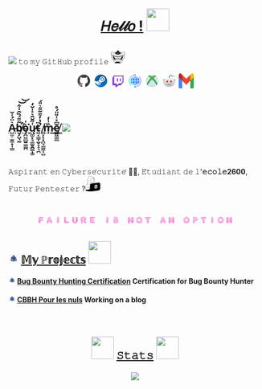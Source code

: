 # <p align="center"> [𝐻𝑒𝓁𝓁𝑜 !](#-%F0%9D%93%97%F0%9D%93%AE%F0%9D%93%B5%F0%9D%93%B5%F0%9D%93%B8-_-) <img width="45" height="45" src="https://user-images.githubusercontent.com/118815227/218338072-ea477aa8-1374-4e2d-8dfd-dd8cc4e45656.gif"></p>

<img src="https://user-images.githubusercontent.com/118815227/218338455-6034502f-e9dd-42e8-ba74-608fb41cdbaa.gif"> 𝚝𝚘 𝚖𝚢 𝙶𝚒𝚝𝙷𝚞𝚋 𝚙𝚛𝚘𝚏𝚒𝚕𝚎 <img src="https://github.com/Theocyg/Theocyg/raw/main/Private/Images/mask.png" width="30">

<p align="center">
<a href="https://github.com/Theocyg"><img width="30" height="30" src="https://raw.githubusercontent.com/Theocyg/Theocyg/main/Private/Images/Socials/github.svg" alt="GitHub profile and icon"></a>
<a href="https://steamcommunity.com/id/Pics0u"><img width="30" height="30" src="https://raw.githubusercontent.com/Theocyg/Theocyg/main/Private/Images/Socials/steam.svg" alt="Steam profile and icon"></a>
<a href="https://www.twitch.tv/Bouddhasensei"><img width="30" height="30" src="https://raw.githubusercontent.com/Theocyg/Theocyg/main/Private/Images/Socials/twitch.svg" alt="Twitch profile and icon"></a>
<a href="https://theocyg.github.io/CBBH/"><img width="30" height="30" src="https://github.com/Theocyg/Theocyg/raw/main/Private/Images/website.png" alt="Website and icon"></a>
<a href="https://www.xbox.com/en-US/play/user/TheoSensei7283"><img width="30" height="30" src="https://raw.githubusercontent.com/Theocyg/Theocyg/main/Private/Images/Socials/xbox.svg" alt="Xbox profile and icon"></a>
<a href="https://www.reddit.com/user/Picsou2600/"><img width="30" height="30" src="https://raw.githubusercontent.com/Theocyg/Theocyg/main/Private/Images/Socials/reddit.svg" alt="Reddit profile and icon"></a>
<a href="mailto:theo.cygan@gmail.com"><img width="30" height="30" src="https://github.com/Theocyg/Theocyg/raw/main/Private/Images/Socials/Gmail.svg" alt="Gmail Email address and icon"></a>
</p>

<br>

## [A̵̺̼̠̫͚͙͎͇͛̈́͑̌b̸̛̮̗̺͉̰̃͌́̏̑̇͋͝͝ò̴̡̪͖̻̱̫͇̪̍͘ų̵͚͙͉̳̱̯̳̩͚͑̋̌̂͛̽̍̌̒̕ẗ̵͖͔̳̜̬̝̝͉̪ ̸̻̦̣͓̪͉̳͖̜̺̉̔̓͌͂͌͛̎́ṃ̷̏̾̓ē̸͇͖̳̲͆̽̾̎̈́̊ ](#a%CC%B5%CD%9B%CD%84%CD%91%CC%8C%CC%BA%CC%BC%CC%A0%CC%AB%CD%9A%CD%99%CD%8E%CD%87b%CC%B8%CC%83%CD%8C%CD%9D%CD%81%CD%9D%CC%8F%CC%91%CC%87%CD%8B%CC%9B%CC%AE%CC%97%CC%BA%CD%89%CC%B0o%CC%B4%CD%80%CD%98%CC%8D%CC%AA%CD%96%CC%A1%CC%BB%CC%B1%CC%AB%CD%87%CC%AAu%CC%B5%CC%95%CD%91%CC%8B%CC%8C%CC%82%CD%9B%CC%BD%CC%8D%CC%8C%CC%92%CD%9A%CD%99%CD%89%CC%B3%CC%A8%CC%B1%CC%AF%CC%B3%CC%A9%CD%9At%CC%B5%CC%88%CD%96%CD%94%CC%B3%CC%9C%CC%AC%CC%9D%CC%9D%CD%89%CC%AA-%CC%B8%CC%89%CC%94%CD%83%CD%8C%CD%82%CD%8C%CD%9B%CC%8E%CD%81%CC%BB%CC%A6%CC%A3%CD%93%CC%AA%CD%89%CC%B3%CD%96%CC%9C%CC%BAm%CC%B7%CC%8F%CC%BE%CD%83%CC%A3e%CC%B8%CC%84%CD%86%CC%BD%CC%BE%CC%8E%CD%84%CC%8A%CD%87%CD%96%CC%B3%CC%B2-) <img src="https://raw.githubusercontent.com/HotCakeX/Harden-Windows-Security/main/images/Gifs/mooshi.gif" width=""/>

<br>

<br>

 𝙰𝚜𝚙𝚒𝚛𝚊𝚗𝚝 𝚎𝚗 𝙲𝚢𝚋𝚎𝚛𝚜𝚎́𝚌𝚞𝚛𝚒𝚝𝚎́ 🏴‍☠️, 𝙴́𝚝𝚞𝚍𝚒𝚊𝚗𝚝 𝚍𝚎 𝚕'<a href="https://www.2600.eu/ecole-2600/formation-bac-plus-5/?utm_term=ecole2600&utm_source=adwords&utm_medium=ppc&utm_campaign=&hsa_cam=13375171390&hsa_grp=129965319504&hsa_mt=e&hsa_src=g&hsa_ad=726951986154&hsa_acc={8356811580}&hsa_net=adwords&hsa_kw=ecole2600&hsa_tgt=aud-1300767584800:kwd-1240257691644&hsa_ver=3&gad_source=1&gclid=CjwKCAiAn9a9BhBtEiwAbKg6fricDAzqUYQr8ttwGSswnlIJckaGMJ9_aLpb7mUScqE5I2YEOGgT8BoC2-UQAvD_BwE"></a>**𝚎𝚌𝚘𝚕𝚎2600**, 𝙵𝚞𝚝𝚞𝚛 𝙿𝚎𝚗𝚝𝚎𝚜𝚝𝚎𝚛 ?<img src="https://github.com/Theocyg/Theocyg/raw/main/Private/Images/hacker.svg" width="30">

<br>

<div align="center">

<img src="https://raw.githubusercontent.com/HotCakeX/.github/main/Pictures/Gifs/Neon%20numbers%20and%20letters/letterf.gif" width="17"><img src="https://raw.githubusercontent.com/HotCakeX/.github/main/Pictures/Gifs/Neon%20numbers%20and%20letters/lettera.gif" width="17"><img src="https://raw.githubusercontent.com/HotCakeX/.github/main/Pictures/Gifs/Neon%20numbers%20and%20letters/letteri.gif" width="17"><img src="https://raw.githubusercontent.com/HotCakeX/.github/main/Pictures/Gifs/Neon%20numbers%20and%20letters/letterl.gif" width="17"><img src="https://raw.githubusercontent.com/HotCakeX/.github/main/Pictures/Gifs/Neon%20numbers%20and%20letters/letteru.gif" width="17"><img src="https://raw.githubusercontent.com/HotCakeX/.github/main/Pictures/Gifs/Neon%20numbers%20and%20letters/letterr.gif" width="17"><img src="https://raw.githubusercontent.com/HotCakeX/.github/main/Pictures/Gifs/Neon%20numbers%20and%20letters/lettere.gif" width="17">ㅤ<img src="https://raw.githubusercontent.com/HotCakeX/.github/main/Pictures/Gifs/Neon%20numbers%20and%20letters/letteri.gif" width="17"><img src="https://raw.githubusercontent.com/HotCakeX/.github/main/Pictures/Gifs/Neon%20numbers%20and%20letters/letters.gif" width="17">ㅤ<img src="https://raw.githubusercontent.com/HotCakeX/.github/main/Pictures/Gifs/Neon%20numbers%20and%20letters/lettern.gif" width="17"><img src="https://raw.githubusercontent.com/HotCakeX/.github/main/Pictures/Gifs/Neon%20numbers%20and%20letters/lettero.gif" width="17"><img src="https://raw.githubusercontent.com/HotCakeX/.github/main/Pictures/Gifs/Neon%20numbers%20and%20letters/lettert.gif" width="17">ㅤ<img src="https://raw.githubusercontent.com/HotCakeX/.github/main/Pictures/Gifs/Neon%20numbers%20and%20letters/lettera.gif" width="17"><img src="https://raw.githubusercontent.com/HotCakeX/.github/main/Pictures/Gifs/Neon%20numbers%20and%20letters/lettern.gif" width="17">ㅤ<img src="https://raw.githubusercontent.com/HotCakeX/.github/main/Pictures/Gifs/Neon%20numbers%20and%20letters/lettero.gif" width="17"><img src="https://raw.githubusercontent.com/HotCakeX/.github/main/Pictures/Gifs/Neon%20numbers%20and%20letters/letterp.gif" width="17"><img src="https://raw.githubusercontent.com/HotCakeX/.github/main/Pictures/Gifs/Neon%20numbers%20and%20letters/lettert.gif" width="17"><img src="https://raw.githubusercontent.com/HotCakeX/.github/main/Pictures/Gifs/Neon%20numbers%20and%20letters/letteri.gif" width="17"><img src="https://raw.githubusercontent.com/HotCakeX/.github/main/Pictures/Gifs/Neon%20numbers%20and%20letters/lettero.gif" width="17"><img src="https://raw.githubusercontent.com/HotCakeX/.github/main/Pictures/Gifs/Neon%20numbers%20and%20letters/lettern.gif" width="17">

</div>

## <img src="https://github.com/Theocyg/Theocyg/raw/main/Private/Images/my-project.apng" width="20"/> [𝕄𝕪 ℙ𝕣𝕠𝕛𝕖𝕔𝕥𝕤](#-%C9%8F-%C9%BD%C3%B8j%C9%87-) <img width="45" height="45" src="https://user-images.githubusercontent.com/118815227/218339451-5a8ccda3-a096-4847-a7f1-18aa6ea2436f.gif">

#### <img src="https://github.com/Theocyg/Theocyg/raw/main/Private/Images/my-project.apng" width="14"/>  <a href="https://academy.hackthebox.com/preview/certifications/htb-certified-bug-bounty-hunter">Bug Bounty Hunting Certification</a> Certification for Bug Bounty Hunter

#### <img src="https://github.com/Theocyg/Theocyg/raw/main/Private/Images/my-project.apng" width="14"/>  <a href="https://github.com/Theocyg/CBBH">CBBH Pour les nuls</a> Working on a blog


<br>

## <p align="center"><img width="45" height="45" src="https://user-images.githubusercontent.com/118815227/218341043-776b003e-90ac-4e00-b6bf-1888c8b7864f.gif"> [𝚂𝚝𝚊𝚝𝚜](#-%F0%9D%9A%82%F0%9D%9A%9D%F0%9D%9A%8A%F0%9D%9A%9D%F0%9D%9A%9C-) <img width="45" height="45" src="https://user-images.githubusercontent.com/118815227/218338229-2516daef-3362-43b5-948b-ea552af00ea2.gif"></p>

 <p align="center">
  <img width="500" src="https://streak-stats.demolab.com?user=Theocyg&theme=violet-dark&hide_border=true">
</p>

<br>
<!-- 
## <p align="center">[𝙿𝚛𝚘𝚓𝚎𝚌𝚝𝚜 𝙸 𝚎𝚗𝚍𝚘𝚛𝚜𝚎](#%F0%9D%99%BF%F0%9D%9A%9B%F0%9D%9A%98%F0%9D%9A%93%F0%9D%9A%8E%F0%9D%9A%8C%F0%9D%9A%9D%F0%9D%9A%9C-%F0%9D%99%B8-%F0%9D%9A%8E%F0%9D%9A%97%F0%9D%9A%8D%F0%9D%9A%98%F0%9D%9A%9B%F0%9D%9A%9C%F0%9D%9A%8E-) <img width="60" height="60" src="https://user-images.githubusercontent.com/118815227/218338592-6483fb60-6e85-4594-b3e7-c537e248b13d.gif"></p>
-->
<div align="center">

</div> 

